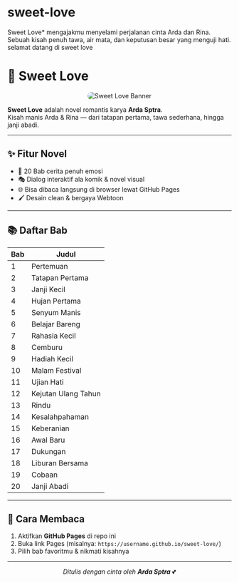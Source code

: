 # sweet-love
Sweet Love* mengajakmu menyelami perjalanan cinta Arda dan Rina. Sebuah kisah penuh tawa, air mata, dan keputusan besar yang menguji hati.  selamat datang di sweet love
# 🌸 Sweet Love  

<p align="center">
  <img src="https://picsum.photos/800/250?random=21" alt="Sweet Love Banner" style="border-radius:15px;">
</p>

**Sweet Love** adalah novel romantis karya **Arda Sptra**.  
Kisah manis Arda & Rina — dari tatapan pertama, tawa sederhana, hingga janji abadi.  

---

## ✨ Fitur Novel
- 📖 20 Bab cerita penuh emosi  
- 🎭 Dialog interaktif ala komik & novel visual  
- 🌐 Bisa dibaca langsung di browser lewat GitHub Pages  
- 🖌️ Desain clean & bergaya Webtoon  

---

## 📚 Daftar Bab
| Bab | Judul              |
|-----|---------------------|
| 1   | Pertemuan           |
| 2   | Tatapan Pertama     |
| 3   | Janji Kecil         |
| 4   | Hujan Pertama       |
| 5   | Senyum Manis        |
| 6   | Belajar Bareng      |
| 7   | Rahasia Kecil       |
| 8   | Cemburu             |
| 9   | Hadiah Kecil        |
| 10  | Malam Festival      |
| 11  | Ujian Hati          |
| 12  | Kejutan Ulang Tahun |
| 13  | Rindu               |
| 14  | Kesalahpahaman      |
| 15  | Keberanian          |
| 16  | Awal Baru           |
| 17  | Dukungan            |
| 18  | Liburan Bersama     |
| 19  | Cobaan              |
| 20  | Janji Abadi         |

---

## 🚀 Cara Membaca
1. Aktifkan **GitHub Pages** di repo ini  
2. Buka link Pages (misalnya: `https://username.github.io/sweet-love/`)  
3. Pilih bab favoritmu & nikmati kisahnya  

---

<p align="center">
  <i>Ditulis dengan cinta oleh <b>Arda Sptra</b></i> 💕
</p>
